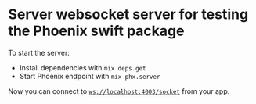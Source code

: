 # Server websocket server for testing the Phoenix swift package

To start the server:

* Install dependencies with `mix deps.get`
* Start Phoenix endpoint with `mix phx.server`

Now you can connect to [`ws://localhost:4003/socket`](ws://localhost:4003/socket) from your app.
